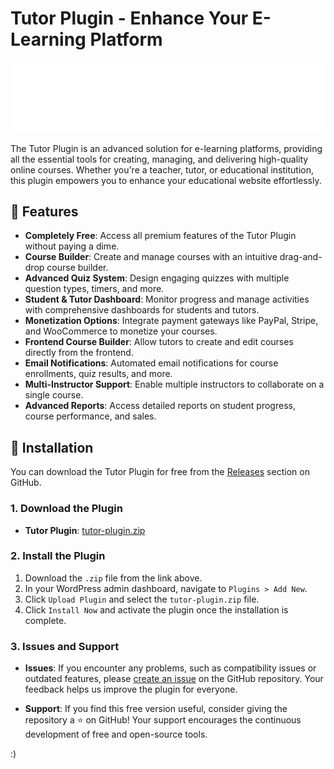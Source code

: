 # Tutor Plugin - Enhance Your E-Learning Platform

[![Tutor Plugin](./.github/tutor-white-logo.png)](https://tutorlms.com/)

The Tutor Plugin is an advanced solution for e-learning platforms, providing all the essential tools for creating, managing, and delivering high-quality online courses. Whether you're a teacher, tutor, or educational institution, this plugin empowers you to enhance your educational website effortlessly.

## 🎉 Features

- **Completely Free**: Access all premium features of the Tutor Plugin without paying a dime.
- **Course Builder**: Create and manage courses with an intuitive drag-and-drop course builder.
- **Advanced Quiz System**: Design engaging quizzes with multiple question types, timers, and more.
- **Student & Tutor Dashboard**: Monitor progress and manage activities with comprehensive dashboards for students and tutors.
- **Monetization Options**: Integrate payment gateways like PayPal, Stripe, and WooCommerce to monetize your courses.
- **Frontend Course Builder**: Allow tutors to create and edit courses directly from the frontend.
- **Email Notifications**: Automated email notifications for course enrollments, quiz results, and more.
- **Multi-Instructor Support**: Enable multiple instructors to collaborate on a single course.
- **Advanced Reports**: Access detailed reports on student progress, course performance, and sales.

## 🚀 Installation

You can download the Tutor Plugin for free from the [Releases](https://github.com/sharafdin/nulled-tutor-pro/releases) section on GitHub.

### 1. Download the Plugin

- **Tutor Plugin**: [tutor-plugin.zip](https://github.com/sharafdin/nulled-tutor-pro/releases/download/tutor-pro_v2.7.6/tutor-pro_v2.7.6.zip)

### 2. Install the Plugin

1. Download the `.zip` file from the link above.
2. In your WordPress admin dashboard, navigate to `Plugins > Add New`.
3. Click `Upload Plugin` and select the `tutor-plugin.zip` file.
4. Click `Install Now` and activate the plugin once the installation is complete.

### 3. Issues and Support

- **Issues**: If you encounter any problems, such as compatibility issues or outdated features, please [create an issue](https://github.com/username/tutor-plugin/issues) on the GitHub repository. Your feedback helps us improve the plugin for everyone.

- **Support**: If you find this free version useful, consider giving the repository a ⭐️ on GitHub! Your support encourages the continuous development of free and open-source tools.

:)